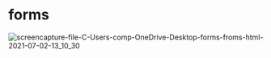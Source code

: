# forms
![screencapture-file-C-Users-comp-OneDrive-Desktop-forms-froms-html-2021-07-02-13_10_30](https://user-images.githubusercontent.com/62559926/124239119-00522600-db37-11eb-8b58-bbfc27cc5dd7.png)
